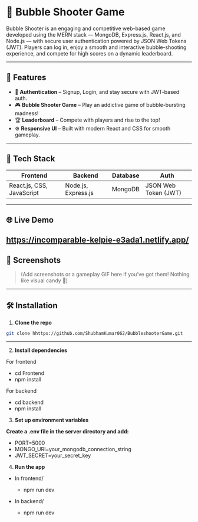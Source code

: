 # 🎯 Bubble Shooter Game

Bubble Shooter is an engaging and competitive web-based game developed using the MERN stack — MongoDB, Express.js, React.js, and Node.js — with secure user authentication powered by JSON Web Tokens (JWT).
Players can log in, enjoy a smooth and interactive bubble-shooting experience, and compete for high scores on a dynamic leaderboard.

---

## 🧩 Features

- 🔐 **Authentication** – Signup, Login, and stay secure with JWT-based auth.
- 🎮 **Bubble Shooter Game** – Play an addictive game of bubble-bursting madness!
- 🏆 **Leaderboard** – Compete with players and rise to the top!
- ⚙️ **Responsive UI** – Built with modern React and CSS for smooth gameplay.

---

## 🚀 Tech Stack

| Frontend | Backend | Database | Auth |
|----------|---------|----------|------|
| React.js, CSS, JavaScript | Node.js, Express.js | MongoDB | JSON Web Token (JWT) |

---
## 🌐 Live Demo
   https://incomparable-kelpie-e3ada1.netlify.app/
---
## 📸 Screenshots

> (Add screenshots or a gameplay GIF here if you’ve got them! Nothing like visual candy 🍭)

---

## 🛠️ Installation

1. **Clone the repo**

```bash
git clone hhttps://github.com/ShubhamKumar062/BubbleshooterGame.git
```
----
2. **Install dependencies**

 For frontend
- cd Frontend
- npm install

 For backend
- cd backend
- npm install

3. **Set up environment variables**

  **Create a .env file in the server directory and add:**
  
  - PORT=5000
  - MONGO_URI=your_mongodb_connection_string
  - JWT_SECRET=your_secret_key

4. **Run the app**

- In frontend/
  - npm run dev

- In backend/
  - npm run dev
